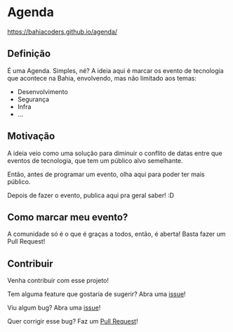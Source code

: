 # Agenda

https://bahiacoders.github.io/agenda/

## Definição

É uma Agenda. Simples, né? A ideia aqui é marcar os evento de tecnologia que acontece na Bahia, envolvendo, mas não limitado aos temas:

* Desenvolvimento
* Segurança
* Infra
* ...

## Motivação

A ideia veio como uma solução para diminuir o conflito de datas entre que eventos de tecnologia, que tem um público alvo semelhante.

Então, antes de programar um evento, olha aqui para poder ter mais público.

Depois de fazer o evento, publica aqui pra geral saber! :D

## Como marcar meu evento?

A comunidade só é o que é graças a todos, então, é aberta! Basta fazer um Pull Request!

## Contribuir

Venha contribuir com esse projeto!

Tem alguma feature que gostaria de sugerir? Abra uma [issue]!

Viu algum bug? Abra uma [issue]!

Quer corrigir esse bug? Faz um [Pull Request][pr]!

[issue]: https://github.com/bahiacoders/agenda/issues
[pr]: https://github.com/bahiacoders/agenda/pulls
